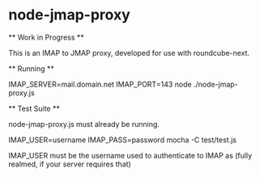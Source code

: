 # node-jmap-proxy

** Work in Progress **

This is an IMAP to JMAP proxy, developed for use with roundcube-next.

** Running **

IMAP_SERVER=mail.domain.net IMAP_PORT=143 node ./node-jmap-proxy.js

** Test Suite **

node-jmap-proxy.js must already be running.

IMAP_USER=username IMAP_PASS=password mocha -C test/test.js

IMAP_USER must be the username used to authenticate to IMAP as (fully realmed, if your server requires that)
